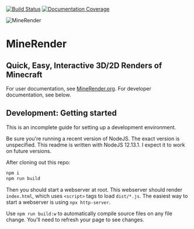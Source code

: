 [![Build Status](https://travis-ci.org/InventivetalentDev/MineRender.svg?branch=master)](https://travis-ci.org/InventivetalentDev/MineRender)
[![Documentation Coverage](https://docs.minerender.org/badge.svg)](https://docs.minerender.org)


![MineRender](https://minerender.org/img/minerender-x128.png)

# MineRender
## Quick, Easy, Interactive 3D/2D Renders of Minecraft

For user documentation, see [MineRender.org](https://minerender.org/). For developer documentation, see below.

## Development: Getting started

This is an incomplete guide for setting up a development environment.

Be sure you're running a recent version of NodeJS. The exact version is unspecified. This readme is written with NodeJS 12.13.1. I expect it to work on future versions.

After cloning out this repo:

```sh
npm i
npm run build
```

Then you should start a webserver at root. This webserver should render `index.html`, which uses `<script>` tags to load `dist/*.js`. The easiest way to start a webserver is using `npx http-server`.

Use `npm run build:w` to automatically compile source files on any file change. You'll need to refresh your page to see changes.
